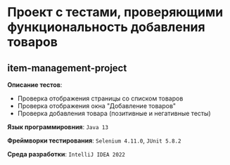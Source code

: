 # Проект с тестами, проверяющими функциональность добавления товаров
## item-management-project

__Описание тестов__:
* Проверка отображения страницы со списком товаров
* Проверка отображения окна "Добавление товаров"
* Проверка добавления товара (позитивные и негативные тесты)

__Язык программировния__: `Java 13`

__Фреймворки тестирования__: `Selenium 4.11.0`, `JUnit 5.8.2`

__Среда разработки__: `IntelliJ IDEA 2022` 

